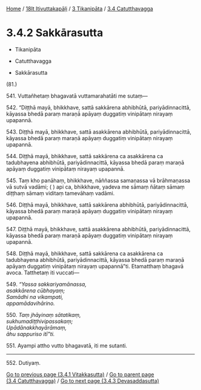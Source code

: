 
[Home](/) / [18It Itivuttakapāḷi](../...md) / [3 Tikanipāta](...md) / [3.4 Catutthavagga](../18It/3/3.4.md)

# 3.4.2 Sakkārasutta

* Tikanipāta

* Catutthavagga

* Sakkārasutta

(81.)

541\. Vuttañhetaṃ bhagavatā vuttamarahatāti me sutaṃ—

542\. “Diṭṭhā mayā, bhikkhave, sattā sakkārena abhibhūtā, pariyādinnacittā, kāyassa bhedā paraṃ maraṇā apāyaṃ duggatiṃ vinipātaṃ nirayaṃ upapannā.

543\. Diṭṭhā mayā, bhikkhave, sattā asakkārena abhibhūtā, pariyādinnacittā, kāyassa bhedā paraṃ maraṇā apāyaṃ duggatiṃ vinipātaṃ nirayaṃ upapannā.

544\. Diṭṭhā mayā, bhikkhave, sattā sakkārena ca asakkārena ca tadubhayena abhibhūtā, pariyādinnacittā, kāyassa bhedā paraṃ maraṇā apāyaṃ duggatiṃ vinipātaṃ nirayaṃ upapannā.

545\. Taṃ kho panāhaṃ, bhikkhave, nāññassa samaṇassa vā brāhmaṇassa vā sutvā vadāmi; ( ) api ca, bhikkhave, yadeva me sāmaṃ ñātaṃ sāmaṃ diṭṭhaṃ sāmaṃ viditaṃ tamevāhaṃ vadāmi.

546\. Diṭṭhā mayā, bhikkhave, sattā sakkārena abhibhūtā, pariyādinnacittā, kāyassa bhedā paraṃ maraṇā apāyaṃ duggatiṃ vinipātaṃ nirayaṃ upapannā.

547\. Diṭṭhā mayā, bhikkhave, sattā asakkārena abhibhūtā, pariyādinnacittā, kāyassa bhedā paraṃ maraṇā apāyaṃ duggatiṃ vinipātaṃ nirayaṃ upapannā.

548\. Diṭṭhā mayā, bhikkhave, sattā sakkārena ca asakkārena ca tadubhayena abhibhūtā, pariyādinnacittā, kāyassa bhedā paraṃ maraṇā apāyaṃ duggatiṃ vinipātaṃ nirayaṃ upapannā”ti. Etamatthaṃ bhagavā avoca. Tatthetaṃ iti vuccati—

549\. _“Yassa sakkariyamānassa,_  
_asakkārena cūbhayaṃ;_  
_Samādhi na vikampati,_  
_appamādavihārino._  


550\. _Taṃ jhāyinaṃ sātatikaṃ,_  
_sukhumadiṭṭhivipassakaṃ;_  
_Upādānakkhayārāmaṃ,_  
_āhu sappuriso itī”ti._  


551\. Ayampi attho vutto bhagavatā, iti me sutanti.

---

552\. Dutiyaṃ.



[Go to previous page (3.4.1 Vitakkasutta)](3.4.1.md) / [Go to parent page (3.4 Catutthavagga)](../18It/3/3.4.md) / [Go to next page (3.4.3 Devasaddasutta)](3.4.3.md)


